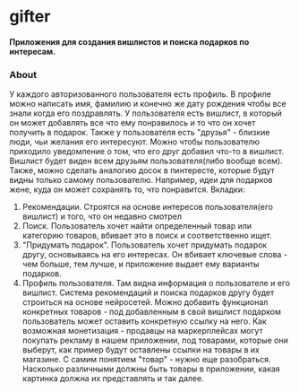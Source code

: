 # gifter

#### Приложения для создания вишлистов и поиска подарков по интересам.

### About

У каждого авторизованного пользователя есть профиль. В профиле можно написать имя, фамилию и конечно же дату рождения чтобы все знали когда его поздравлять. У пользователя есть вишлист, в который он может добавлять все что ему понравилось и то что он хочет получить в подарок. Также у пользователя есть "друзья" - близкие люди, чьи желания его интересуют. Можно чтобы пользователю приходило уведомление о том, что его друг добавил что-то в вишлист. Вишлист будет виден всем друзьям пользователя(либо вообще всем). Также, можно сделать аналогию досок в пинтересте, которые будут видны только самому пользователю. Например, идеи для подарков жене, куда он может сохранять то, что понравится. 
Вкладки:
1) Рекомендации. Строятся на основе интересов пользователя(его вишлист) и того, что он недавно смотрел
2) Поиск. Пользователь хочет найти определенный товар или категорию товаров, вбивает это в поиск и соответственно ищет.
3) "Придумать подарок". Пользователь хочет придумать подарок другу, основываясь на его интересах. Он вбивает ключевые слова - чем больше, тем лучше, и приложение выдает ему варианты подарков.
4) Профиль пользователя. Там видна информация о пользователе и его вишлист.
Система рекомендаций и поиска подарков другу будет строиться на основе нейросетей.
Можно добавить функционал конкретных товаров - под добавленным в свой вишлист подарком пользователь может оставить конкретную ссылку на него. Как возможная монетизация - продавцы на маркерплейсах могут покупать рекламу в нашем приложении, под товарами, которые они выберут, как пример будут оставлены ссылки на товары в их магазине.
С самим понятием "товар" - нужно еще разобраться. Насколько различными должны быть товары в приложении, какая картинка должна их представлять и так далее.
